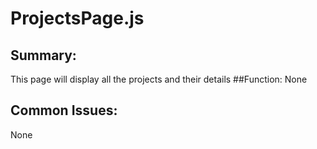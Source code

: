 # ProjectsPage.js

## Summary: 
This page will display all the projects and their details 
##Function: 
None
## Common Issues: 
None